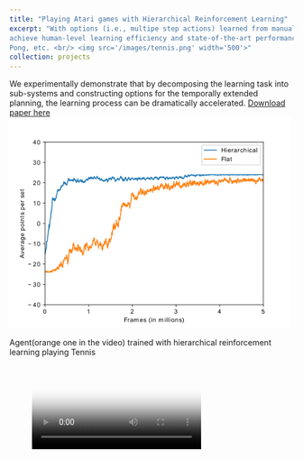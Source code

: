 ```yaml
---
title: "Playing Atari games with Hierarchical Reinforcement Learning"
excerpt: "With options (i.e., multipe step actions) learned from manual book, hierarchical reinforcement learning
achieve human-level learning efficiency and state-of-the-art performance in playing challenge games, e.g., Tennis,
Pong, etc. <br/> <img src='/images/tennis.png' width='500'>"
collection: projects
---
```


We experimentally demonstrate that by decomposing the learning task into sub-systems and constructing options
for the temporally extended planning, the learning process can be dramatically accelerated.
[Download paper here](https://arxiv.org/abs/1909.12465)
<br/><img src='/images/learning_curve_tennis.png' width='500'>

Agent(orange one in the video) trained with hierarchical reinforcement learning playing Tennis
<!-- blank line -->
<figure class="video_container">
  <video controls="true" allowfullscreen="true" poster="/images/tennis.png">
    <source src="/images/tennis.mp4" type="video/mp4" width='500'>
  </video>
</figure>
<!-- blank line -->


